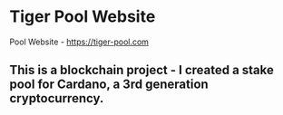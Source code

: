 # Tiger Pool Website
Pool Website - https://tiger-pool.com

## This is a blockchain project - I created a stake pool for Cardano, a 3rd generation cryptocurrency.



